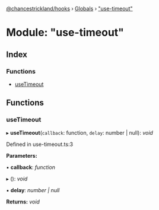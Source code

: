 [@chancestrickland/hooks](../README.md) › [Globals](../globals.md) › ["use-timeout"](_use_timeout_.md)

# Module: "use-timeout"

## Index

### Functions

* [useTimeout](_use_timeout_.md#usetimeout)

## Functions

###  useTimeout

▸ **useTimeout**(`callback`: function, `delay`: number | null): *void*

Defined in use-timeout.ts:3

**Parameters:**

▪ **callback**: *function*

▸ (): *void*

▪ **delay**: *number | null*

**Returns:** *void*
